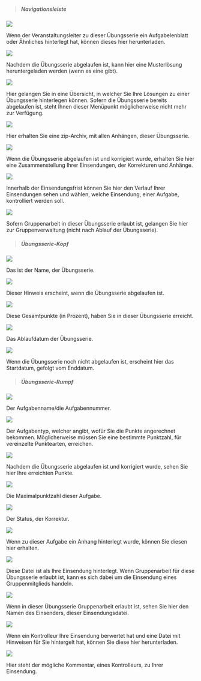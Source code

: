 <!--
 * @file page_student_student_student_de.md
 *
 * @author Till Uhlig <till.uhlig@student.uni-halle.de>
 * @date 2015
-->


> ##### Navigationsleiste #####

![](navigationA.png)

Wenn der Veranstaltungsleiter zu dieser Übungsserie ein Aufgabelenblatt oder Ähnliches hinterlegt hat, können dieses hier herunterladen.

![](navigationE.png)

Nachdem die Übungsserie abgelaufen ist, kann hier eine Musterlösung heruntergeladen werden (wenn es eine gibt).

![](navigationB.png)

Hier gelangen Sie in eine Übersicht, in welcher Sie Ihre Lösungen zu einer Übungsserie hinterlegen können. Sofern die Übungsserie bereits abgelaufen ist, steht Ihnen dieser Menüpunkt möglicherweise nicht mehr zur Verfügung.

![](navigationC.png)

Hier erhalten Sie eine zip-Archiv, mit allen Anhängen, dieser Übungsserie.

![](navigationD.png)

Wenn die Übungsserie abgelaufen ist und korrigiert wurde, erhalten Sie hier eine Zusammenstellung Ihrer Einsendungen, der Korrekturen und Anhänge.

![](navigationF.png)

Innerhalb der Einsendungsfrist können Sie hier den Verlauf Ihrer Einsendungen sehen und wählen, welche Einsendung, einer Aufgabe, kontrolliert werden soll.

![](navigationG.png)

Sofern Gruppenarbeit in dieser Übungsserie erlaubt ist, gelangen Sie hier zur Gruppenverwaltung (nicht nach Ablauf der Übungsserie).

> ##### Übungsserie-Kopf #####

![](sheetHeadA.png)

Das ist der Name, der Übungsserie.

![](sheetHeadB.png)

Dieser Hinweis erscheint, wenn die Übungsserie abgelaufen ist.

![](sheetHeadC.png)

Diese Gesamtpunkte (in Prozent), haben Sie in dieser Übungsserie erreicht.

![](sheetHeadD.png)

Das Ablaufdatum der Übungsserie.

![](sheetHeadE.png)

Wenn die Übungsserie noch nicht abgelaufen ist, erscheint hier das Startdatum, gefolgt vom Enddatum.

> ##### Übungsserie-Rumpf #####

![](sheetBodyA.png)

Der Aufgabenname/die Aufgabennummer.

![](sheetBodyB.png)

Der Aufgabentyp, welcher angibt, wofür Sie die Punkte angerechnet bekommen. Möglicherweise müssen Sie eine bestimmte Punktzahl, für vereinzelte Punktearten, erreichen.

![](sheetBodyC.png)

Nachdem die Übungsserie abgelaufen ist und korrigiert wurde, sehen Sie hier Ihre erreichten Punkte.

![](sheetBodyD.png)

Die Maximalpunktzahl dieser Aufgabe.

![](sheetBodyE.png)

Der Status, der Korrektur.

![](sheetBodyF.png)

Wenn zu dieser Aufgabe ein Anhang hinterlegt wurde, können Sie diesen hier erhalten.

![](sheetBodyG.png)

Diese Datei ist als Ihre Einsendung hinterlegt. Wenn Gruppenarbeit für diese Übungsserie erlaubt ist, kann es sich dabei um die Einsendung eines Gruppenmitglieds handeln.

![](sheetBodyI.png)

Wenn in dieser Übungsserie Gruppenarbeit erlaubt ist, sehen Sie hier den Namen des Einsenders, dieser Einsendungsdatei.

![](sheetBodyJ.png)

Wenn ein Kontrolleur Ihre Einsendung berwertet hat und eine Datei mit Hinweisen für Sie hintergelt hat, können Sie diese hier herunterladen.

![](sheetBodyH.png)

Hier steht der mögliche Kommentar, eines Kontrolleurs, zu Ihrer Einsendung.